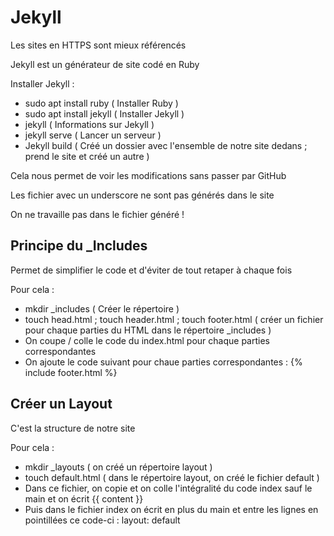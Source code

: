 # Jekyll #

Les sites en HTTPS sont mieux référencés 

Jekyll est un générateur de site codé en Ruby

Installer Jekyll : 

* sudo apt install ruby ( Installer Ruby )
* sudo apt install jekyll ( Installer Jekyll )
* jekyll ( Informations sur Jekyll )
* jekyll serve ( Lancer un serveur )
* Jekyll build ( Créé un dossier avec l'ensemble de notre site dedans ; prend le site et créé un autre )

Cela nous permet de voir les modifications sans passer par GitHub 

Les fichier avec un underscore ne sont pas générés dans le site 

On ne travaille pas dans le fichier généré !

## Principe du _Includes ## 

Permet de simplifier le code et d'éviter de tout retaper à chaque fois 

Pour cela :

* mkdir _includes ( Créer le répertoire )
* touch head.html ; touch header.html ; touch footer.html ( créer un fichier pour chaque parties du HTML dans le répertoire _includes )
* On coupe / colle le code du index.html pour chaque parties correspondantes 
* On ajoute le code suivant pour chaue parties correspondantes : {% include footer.html %}

## Créer un Layout ## 

C'est la structure de notre site 

Pour cela : 

* mkdir _layouts ( on créé un répertoire layout )
* touch default.html ( dans le répertoire layout, on créé le fichier default )
* Dans ce fichier, on copie et on colle l'intégralité du code index sauf le main et on écrit {{ content }}
* Puis dans le fichier index on écrit en plus du main et entre les lignes en pointillées ce code-ci : layout: default